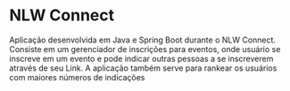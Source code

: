# NLW Connect 

Aplicação desenvolvida em Java e Spring Boot durante o NLW Connect. Consiste em um gerenciador de inscrições para eventos, onde usuário se inscreve em um evento e pode indicar outras pessoas a se inscreverem através de seu Link.
A aplicação também serve para rankear os usuários com maiores números de indicações

